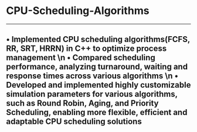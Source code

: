 # CPU-Scheduling-Algorithms
---
• Implemented CPU scheduling algorithms(FCFS, RR, SRT, HRRN) in C++ to optimize process management \n
• Compared scheduling performance, analyzing turnaround, waiting and response times across various algorithms \n
• Developed and implemented highly customizable simulation parameters for various algorithms, such as Round
Robin, Aging, and Priority Scheduling, enabling more flexible, efficient and adaptable CPU scheduling solutions
---
